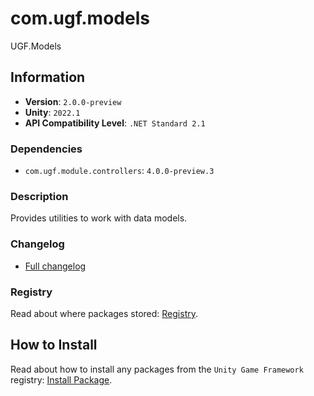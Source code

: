 # com.ugf.models

UGF.Models

## Information

- **Version**: `2.0.0-preview`
- **Unity**: `2022.1`
- **API Compatibility Level**: `.NET Standard 2.1`

### Dependencies

- `com.ugf.module.controllers`: `4.0.0-preview.3`


### Description

Provides utilities to work with data models.

### Changelog

- [Full changelog](changelog.md)

### Registry

Read about where packages stored: [Registry](https://github.com/unity-game-framework/organization/blob/main/docs/registry.md).

## How to Install

Read about how to install any packages from the `Unity Game Framework` registry: [Install Package](https://github.com/unity-game-framework/organization/blob/main/docs/install-packages.md).
